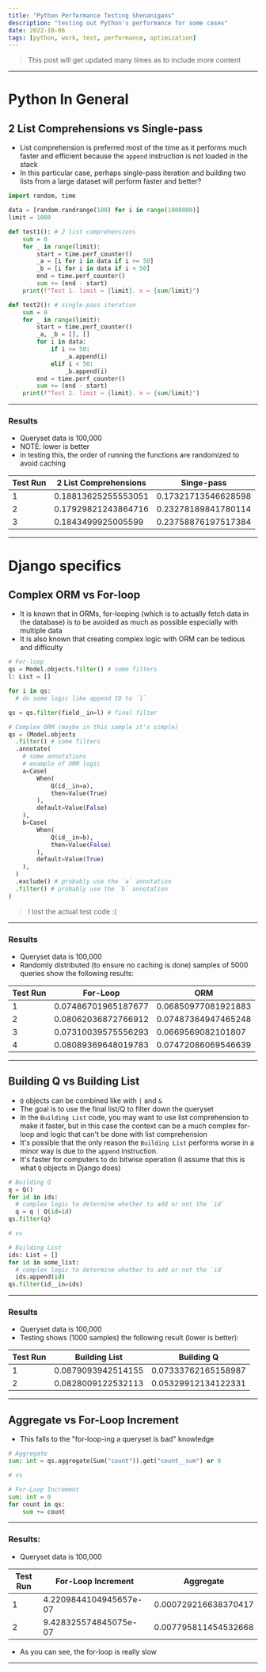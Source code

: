 ```yaml
---
title: "Python Performance Testing Shenanigans"
description: "testing out Python's performance for some cases"
date: 2022-10-06
tags: [python, work, test, performance, optimization]
---
```


> This post will get updated many times as to include more content

---

# Python In General

## 2 List Comprehensions vs Single-pass

* List comprehension is preferred most of the time as it performs much faster
  and efficient because the `append` instruction is not loaded in the stack
* In this particular case, perhaps single-pass iteration and building two lists
  from a large dataset will perform faster and better?


```python
import random, time

data = [random.randrange(100) for i in range(1000000)]
limit = 1000

def test1(): # 2 list comprehensions
    sum = 0
    for _ in range(limit):
        start = time.perf_counter()
        _a = [i for i in data if i >= 50]
        _b = [i for i in data if i < 50]
        end = time.perf_counter()
        sum += (end - start)
    print(f"Test 1. limit = {limit}. n = {sum/limit}")

def test2(): # single-pass iteration
    sum = 0
    for _ in range(limit):
        start = time.perf_counter()
        _a, _b = [], []
        for i in data:
            if i >= 50:
                _a.append(i)
            elif i < 50:
                _b.append(i)
        end = time.perf_counter()
        sum += (end - start)
    print(f"Test 2. limit = {limit}. n = {sum/limit}")
```

---

### Results

* Queryset data is 100,000
* NOTE: lower is better
* in testing this, the order of running the functions are randomized to avoid caching

| Test Run     | 2 List Comprehensions     | Singe-pass              |
|--------------|---------------------------|-------------------------|
| 1            | 0.18813625255553051       | 0.17321713546628598     |
| 2            | 0.17929821243864716       | 0.23278189841780114     |
| 3            | 0.1843499925005599        | 0.23758876197517384     |

---

# Django specifics

## Complex ORM vs For-loop

* It is known that in ORMs, for-looping (which is to actually fetch data in the
  database) is to be avoided as much as possible especially with multiple data
* It is also known that creating complex logic with ORM can be tedious and difficulty


```python
# For-loop
qs = Model.objects.filter() # some filters
l: List = []

for i in qs:
  # do some logic like append ID to `l`

qs = qs.filter(field__in=l) # final filter

# Complex ORM (maybe in this sample it's simple)
qs = (Model.objects
  .filter() # some filters
  .annotate(
    # some annotations
    # example of ORM logic
    a=Case(
        When(
            Q(id__in=a),
            then=Value(True)
        ),
        default=Value(False)
    ),
    b=Case(
        When(
            Q(id__in=b),
            then=Value(False)
        ),
        default=Value(True)
    ),
  )
  .exclude() # probably use the `a` annotation
  .filter() # probably use the `b` annotation
)
```

> I lost the actual test code :(

---

### Results

* Queryset data is 100,000
* Randomly distributed (to ensure no caching is done) samples of 5000 queries
  show the following results:

| Test Run     | For-Loop                   | ORM                     |
|--------------|----------------------------|-------------------------|
| 1            | 0.07486701965187677        | 0.06850977081921883     |
| 2            | 0.08062036872766912        | 0.07487364947465248     |
| 3            | 0.07310039575556293        | 0.0669569082101807      |
| 4            | 0.08089369648019783        | 0.07472086069546639     |


---


## Building Q vs Building List

* `Q` objects can be combined like with `|` and `&`
* The goal is to use the final list/Q to filter down the queryset
* In the `Building List` code, you may want to use list comprehension to make
  it faster, but in this case the context can be a much complex for-loop and
  logic that can't be done with list comprehension
* It's possible that the only reason the `Building List` performs worse in a
  minor way is due to the `append` instruction.
* It's faster for computers to do bitwise operation (I assume that this is what
  `Q` objects in Django does)

```python
# Building Q
q = Q()
for id in ids:
  # complex logic to determine whether to add or not the `id`
  q = q | Q(id=id)
qs.filter(q)

# vs

# Building List
ids: List = []
for id in some_list:
  # complex logic to determine whether to add or not the `id`
  ids.append(id)
qs.filter(id__in=ids)
```

---

### Results

* Queryset data is 100,000
* Testing shows (1000 samples) the following result (lower is better):

| Test Run     | Building List             | Building Q              |
|--------------|---------------------------|-------------------------|
| 1            | 0.0879093942514155        | 0.07333762165158987     |
| 2            | 0.0828009122532113        | 0.05329912134122331     |

---


## Aggregate vs For-Loop Increment

* This falls to the "for-loop-ing a queryset is bad" knowledge

```python
# Aggregate
sum: int = qs.aggregate(Sum("count")).get("count__sum") or 0

# vs

# For-Loop Increment
sum: int = 0
for count in qs:
    sum += count
```

---

### Results:

* Queryset data is 100,000

| Test Run     | For-Loop Increment         | Aggregate              |
|--------------|----------------------------|------------------------|
| 1            | 4.2209844104945657e-07     | 0.000729216638370417   |
| 2            | 9.428325574845075e-07      | 0.007795811454532668   |


* As you can see, the for-loop is really slow

---
